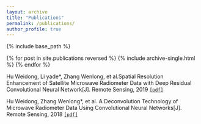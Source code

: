 ```yaml
---
layout: archive
title: "Publications"
permalink: /publications/
author_profile: true
---
```


{% include base_path %}

{% for post in site.publications reversed %}
  {% include archive-single.html %}
{% endfor %}

Hu Weidong, Li yade*, Zhang Wenlong, et al.Spatial Resolution Enhancement of Satellite
Microwave Radiometer Data with Deep Residual Convolutional Neural Network[J]. Remote
Sensing, 2019 [`[pdf]`](https://www.mdpi.com/2072-4292/11/7/771)

Hu Weidong, Zhang Wenlong*, et al. A Deconvolution Technology of Microwave Radiometer
Data Using Convolutional Neural Networks[J]. Remote Sensing, 2018 [`[pdf]`](https://www.mdpi.com/2072-4292/10/2/275)

